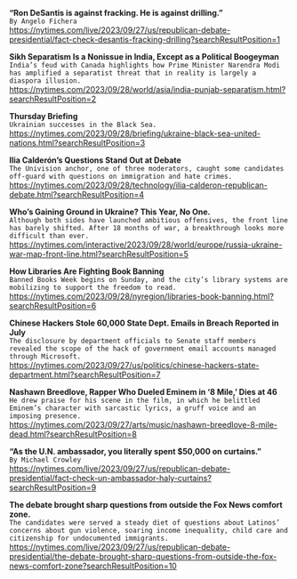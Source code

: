 **“Ron DeSantis is against fracking. He is against drilling.”**\
`By Angelo Fichera`\
https://nytimes.com/live/2023/09/27/us/republican-debate-presidential/fact-check-desantis-fracking-drilling?searchResultPosition=1

**Sikh Separatism Is a Nonissue in India, Except as a Political Boogeyman**\
`India’s feud with Canada highlights how Prime Minister Narendra Modi has amplified a separatist threat that in reality is largely a diaspora illusion.`\
https://nytimes.com/2023/09/28/world/asia/india-punjab-separatism.html?searchResultPosition=2

**Thursday Briefing**\
`Ukrainian successes in the Black Sea.`\
https://nytimes.com/2023/09/28/briefing/ukraine-black-sea-united-nations.html?searchResultPosition=3

**Ilia Calderón’s Questions Stand Out at Debate**\
`The Univision anchor, one of three moderators, caught some candidates off-guard with questions on immigration and hate crimes.`\
https://nytimes.com/2023/09/28/technology/ilia-calderon-republican-debate.html?searchResultPosition=4

**Who’s Gaining Ground in Ukraine? This Year, No One.**\
`Although both sides have launched ambitious offensives, the front line has barely shifted. After 18 months of war, a breakthrough looks more difficult than ever.`\
https://nytimes.com/interactive/2023/09/28/world/europe/russia-ukraine-war-map-front-line.html?searchResultPosition=5

**How Libraries Are Fighting Book Banning**\
`Banned Books Week begins on Sunday, and the city’s library systems are mobilizing to support the freedom to read.`\
https://nytimes.com/2023/09/28/nyregion/libraries-book-banning.html?searchResultPosition=6

**Chinese Hackers Stole 60,000 State Dept. Emails in Breach Reported in July**\
`The disclosure by department officials to Senate staff members revealed the scope of the hack of government email accounts managed through Microsoft.`\
https://nytimes.com/2023/09/27/us/politics/chinese-hackers-state-department.html?searchResultPosition=7

**Nashawn Breedlove, Rapper Who Dueled Eminem in ‘8 Mile,’ Dies at 46**\
`He drew praise for his scene in the film, in which he belittled Eminem’s character with sarcastic lyrics, a gruff voice and an imposing presence.`\
https://nytimes.com/2023/09/27/arts/music/nashawn-breedlove-8-mile-dead.html?searchResultPosition=8

**“As the U.N. ambassador, you literally spent $50,000 on curtains.”**\
`By Michael Crowley`\
https://nytimes.com/live/2023/09/27/us/republican-debate-presidential/fact-check-un-ambassador-haly-curtains?searchResultPosition=9

**The debate brought sharp questions from outside the Fox News comfort zone.**\
`The candidates were served a steady diet of questions about Latinos’ concerns about gun violence, soaring income inequality, child care and citizenship for undocumented immigrants.`\
https://nytimes.com/live/2023/09/27/us/republican-debate-presidential/the-debate-brought-sharp-questions-from-outside-the-fox-news-comfort-zone?searchResultPosition=10

